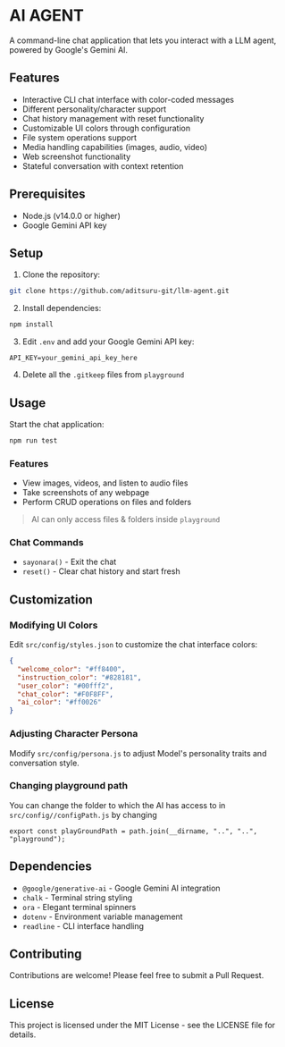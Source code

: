 # AI AGENT

A command-line chat application that lets you interact with a LLM agent, powered by Google's Gemini AI.

## Features

- Interactive CLI chat interface with color-coded messages
- Different personality/character support
- Chat history management with reset functionality
- Customizable UI colors through configuration
- File system operations support
- Media handling capabilities (images, audio, video)
- Web screenshot functionality
- Stateful conversation with context retention

## Prerequisites

- Node.js (v14.0.0 or higher)
- Google Gemini API key

## Setup

1. Clone the repository:

```bash
git clone https://github.com/aditsuru-git/llm-agent.git
```

2. Install dependencies:

```bash
npm install
```

3. Edit `.env` and add your Google Gemini API key:

```
API_KEY=your_gemini_api_key_here
```

4. Delete all the `.gitkeep` files from `playground`

## Usage

Start the chat application:

```bash
npm run test
```

### Features

- View images, videos, and listen to audio files
- Take screenshots of any webpage
- Perform CRUD operations on files and folders

> AI can only access files & folders inside `playground`

### Chat Commands

- `sayonara()` - Exit the chat
- `reset()` - Clear chat history and start fresh

## Customization

### Modifying UI Colors

Edit `src/config/styles.json` to customize the chat interface colors:

```json
{
  "welcome_color": "#ff8400",
  "instruction_color": "#828181",
  "user_color": "#00fff2",
  "chat_color": "#F0F8FF",
  "ai_color": "#ff0026"
}
```

### Adjusting Character Persona

Modify `src/config/persona.js` to adjust Model's personality traits and conversation style.

### Changing playground path

You can change the folder to which the AI has access to in `src/config//configPath.js` by changing

`export const playGroundPath = path.join(__dirname, "..", "..", "playground");`

## Dependencies

- `@google/generative-ai` - Google Gemini AI integration
- `chalk` - Terminal string styling
- `ora` - Elegant terminal spinners
- `dotenv` - Environment variable management
- `readline` - CLI interface handling

## Contributing

Contributions are welcome! Please feel free to submit a Pull Request.

## License

This project is licensed under the MIT License - see the LICENSE file for details.
